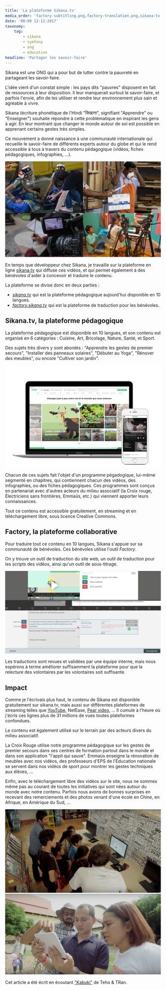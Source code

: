 ```yaml
---
title: 'La plateforme Sikana.tv'
media_order: 'factory-subtitling.png,factory-translation.png,sikana-tv.png,primary-school-china.jpeg'
date: '00:00 12-12-2017'
taxonomy:
    tag:
        - sikana
        - symfony
        - ong
        - éducation
headline: 'Partager les savoir-faire'
---
```


Sikana est une ONG qui a pour but de lutter contre la pauvreté en partageant les savoir-faire.

L'idée vient d'un constat simple : les pays dits "pauvres" disposent en fait de ressources à leur disposition. Il leur manquerait surtout le savoir-faire, et parfois l'envie, afin de les utiliser et rendre leur environnement plus sain et agréable à vivre.

Sikana (écriture phonétique de l'Hindi "सिखाना", signifiant "Apprendre" ou "Enseigner") souhaite répondre à cette problématique en inspirant les gens à agir.
En leur montrant que changer le monde autour de soi est possible en apprenant certains gestes très simples.

Ce mouvement a donné naissance à une communauté internationale qui recueille le savoir-faire de différents experts autour du globe et qui le rend accessible à tous à travers du contenu pédagogique (vidéos, fiches pédagogiques, infographies, ...).

![](sikana-montage.png)

En temps que développeur chez Sikana, je travaille sur la plateforme en ligne [sikana.tv](https://www.sikana.tv) qui diffuse ces vidéos, et qui permet également à des bénévoles d'aider à concevoir et traduire le contenu.

La plateforme se divise donc en deux parties :
* [_sikana.tv_](https://www.sikana.tv) qui est la plateforme pédagogique aujourd'hui disponible en 10 langues.
* [_factory.sikana.tv_](https://factory.sikana.tv) qui est la plateforme de traduction pour les bénévoles.


## Sikana.tv, la plateforme pédagogique

La plateforme pédagogique est disponible en 10 langues, et son contenu est organisé en 6 catégories : Cuisine, Art, Bricolage, Nature, Santé, et Sport.

Des sujets très divers y sont abordés : "Apprendre les gestes de premier secours", "Installer des panneaux solaires", "Débuter au Yoga", "Rénover des meubles", ou encore "Cultiver son jardin".

![](sikana-plateforme.jpg)

Chacun de ces sujets fait l'objet d'un programme pégadogique, lui-même segmenté en chapitres, qui contiennent chacun des vidéos, des infographies, ou des fiches pédagogiques. Ces programmes sont conçus en partenariat avec d'autres acteurs du milieu associatif (la Croix rouge, Électriciens sans frontières, Emmaüs, etc.) qui viennent apporter leurs connaissances.

Tout ce contenu est accessible gratuitement, en streaming et en téléchargement libre, sous licence Creative Commons.


## Factory, la plateforme collaborative

Pour traduire tout ce contenu en 10 langues, Sikana s'appuie sur sa communauté de bénévoles. Ces bénévoles utilise l'outil _Factory_.

On y trouve un outil de traduction du site web, un outil de traduction pour les scripts des vidéos, ainsi qu'un outil de sous-titrage.

![](factory-subtitling.png)

Les traductions sont revues et validées par une équipe interne, mais nous espérons à terme améliorer suffisamment la plateforme pour que la relecture des volontaires par les volontaires soit suffisante.

## Impact

Comme je l'écrivais plus haut, le contenu de Sikana est disponible gratuitement sur sikana.tv, mais aussi sur différentes plateformes de streaming telles que [YouTube](https://www.youtube.com/channel/UCh7USEhj35y1uxfT7-WPhFg), NetEase, [Pear video](https://www.pearvideo.com/column_1202), ...
Il cumule à l'heure où j'écris ces lignes plus de 31 millions de vues toutes plateformes confondues.

Le contenu est également utilisé sur le terrain par des acteurs divers du milieu associatif.

La Croix Rouge utilise notre programme pédagogique sur les gestes de premier secours dans ses centres de formation partout dans le monde et dans son application "l'appli qui sauve".
Emmaüs enseigne la rénovation de meubles avec nos vidéos, des professeurs d'EPS de l'Éducation nationale se servent dans nos vidéos de sport pour montrer les gestes techniques aux élèves, ...

Enfin, avec le téléchargement libre des vidéos sur le site, nous ne sommes même pas au courant de toutes les initiatives qui sont nées autour du monde avec notre contenu.
Parfois nous avons de bonnes surprises en recevant des remerciements et des photos venant d'une école en Chine, en Afrique, en Amérique du Sud, ...

![](computer-school.png)
![](streaming-touchpad.png)

Cet article a été écrit en écoutant ["Kabuki"](https://www.youtube.com/watch?v=HR8kixSjOl0) de Teho & TRan.
